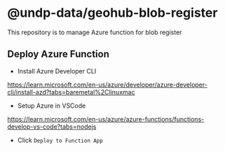 # @undp-data/geohub-blob-register

This repository is to manage Azure function for blob register

## Deploy Azure Function

- Install Azure Developer CLI

https://learn.microsoft.com/en-us/azure/developer/azure-developer-cli/install-azd?tabs=baremetal%2Clinuxmac

- Setup Azure in VSCode

https://learn.microsoft.com/en-us/azure/azure-functions/functions-develop-vs-code?tabs=nodejs

- Click `Deploy to Function App`
